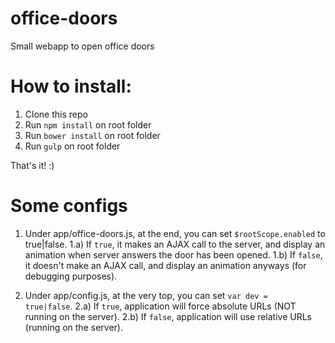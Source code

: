# office-doors
Small webapp to open office doors

# How to install:
1) Clone this repo
2) Run <code>npm install</code> on root folder
3) Run <code>bower install</code> on root folder
4) Run <code>gulp</code> on root folder

That's it! :)

# Some configs
1) Under app/office-doors.js, at the end, you can set <code>$rootScope.enabled</code> to true|false.
  1.a) If <code>true</code>, it makes an AJAX call to the server, and display an animation when server answers the door has been opened.
  1.b) If <code>false</code>, it doesn't make an AJAX call, and display an animation anyways (for debugging purposes).
  
2) Under app/config.js, at the very top, you can set <code>var dev = true|false</code>.
  2.a) If <code>true</code>, application will force absolute URLs (NOT running on the server).
  2.b) If <code>false</code>, application will use relative URLs (running on the server).
